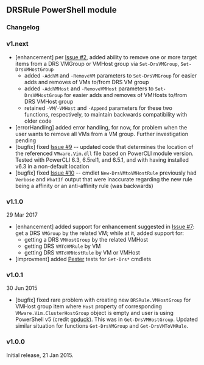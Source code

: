 ## DRSRule PowerShell module

### Changelog

### v1.next
- \[enhancement] per [Issue #2](https://github.com/PowerCLIGoodies/DRSRule/issues/2), added ability to remove one or more target items from a DRS VMGroup or VMHost group via `Set-DrsVMGroup`, `Set-DrsVMHostGroup`
  - added `-AddVM` and `-RemoveVM` parameters to `Set-DrsVMGroup` for easier adds and removes of VMs to/from DRS VM group
  - added `-AddVMHost` and `-RemoveVMHost` parameters to `Set-DrsVMHostGroup` for easier adds and removes of VMHosts to/from DRS VMHost group
  - retained `-VM`/`-VMHost` and `-Append` parameters for these two functions, respectively, to maintain backwards compatibility with older code
- \[errorHandling] added error handling, for now, for problem when the user wants to remove all VMs from a VM group. Further investigation pending
- \[bugfix] fixed [Issue #9](https://github.com/PowerCLIGoodies/DRSRule/issues/9) -- updated code that determines the location of the referenced `VMware.Vim.dll` file based on PowerCLI module version. Tested with PowerCLI 6.3, 6.5rel1, and 6.5.1, and with having installed v6.3 in a non-default location
- \[bugfix] fixed [Issue #10](https://github.com/PowerCLIGoodies/DRSRule/issues/10) -- cmdlet `New-DrsVMtoVMHostRule` previously had `Verbose` and `WhatIf` output that were inaccurate regarding the new rule being a affinity or an anti-affinity rule (was backwards)

### v1.1.0
29 Mar 2017
- \[enhancement] added support for enhancement suggested in [Issue #7](https://github.com/PowerCLIGoodies/DRSRule/issues/7): get a DRS `VMGroup` by the related VM; while at it, added support for:
    - getting a DRS `VMHostGroup` by the related VMHost
    - getting DRS `VMToVMRule` by VM
    - getting DRS `VMToVMHostRule` by VM or VMHost
- \[improvment] added [Pester](https://github.com/pester/Pester) tests for `Get-Drs*` cmdlets

### v1.0.1

30 Jun 2015

- \[bugfix] fixed rare problem with creating new `DRSRule.VMHostGroup` for VMHost group item where `Host` property of corresponding `VMware.Vim.ClusterHostGroup` object is empty and user is using PowerShell v5 (credit [gpduck](https://github.com/gpduck)). This was in `Get-DrsVMHostGroup`. Updated similar situation for functions `Get-DrsVMGroup` and `Get-DrsVMToVMRule`.

### v1.0.0

Initial release, 21 Jan 2015.
